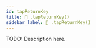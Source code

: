 ```yaml
---
id: tapReturnKey
title: 🔨 .tapReturnKey()
sidebar_label: 🔨 .tapReturnKey() 
---
```


TODO: Description here.